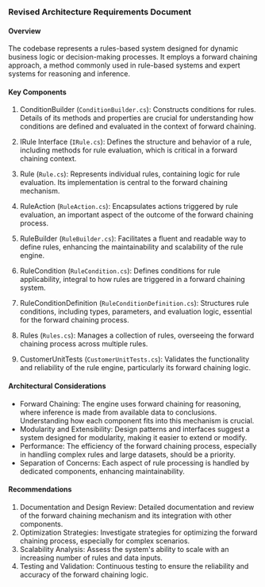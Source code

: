 ### Revised Architecture Requirements Document

#### Overview

The codebase represents a rules-based system designed for dynamic business logic or decision-making processes. It employs a forward chaining approach, a method commonly used in rule-based systems and expert systems for reasoning and inference.

#### Key Components

1.  ConditionBuilder (`ConditionBuilder.cs`): Constructs conditions for rules. Details of its methods and properties are crucial for understanding how conditions are defined and evaluated in the context of forward chaining.

2.  IRule Interface (`IRule.cs`): Defines the structure and behavior of a rule, including methods for rule evaluation, which is critical in a forward chaining context.

3.  Rule (`Rule.cs`): Represents individual rules, containing logic for rule evaluation. Its implementation is central to the forward chaining mechanism.

4.  RuleAction (`RuleAction.cs`): Encapsulates actions triggered by rule evaluation, an important aspect of the outcome of the forward chaining process.

5.  RuleBuilder (`RuleBuilder.cs`): Facilitates a fluent and readable way to define rules, enhancing the maintainability and scalability of the rule engine.

6.  RuleCondition (`RuleCondition.cs`): Defines conditions for rule applicability, integral to how rules are triggered in a forward chaining system.

7.  RuleConditionDefinition (`RuleConditionDefinition.cs`): Structures rule conditions, including types, parameters, and evaluation logic, essential for the forward chaining process.

8.  Rules (`Rules.cs`): Manages a collection of rules, overseeing the forward chaining process across multiple rules.

9.  CustomerUnitTests (`CustomerUnitTests.cs`): Validates the functionality and reliability of the rule engine, particularly its forward chaining logic.

#### Architectural Considerations

-   Forward Chaining: The engine uses forward chaining for reasoning, where inference is made from available data to conclusions. Understanding how each component fits into this mechanism is crucial.
-   Modularity and Extensibility: Design patterns and interfaces suggest a system designed for modularity, making it easier to extend or modify.
-   Performance: The efficiency of the forward chaining process, especially in handling complex rules and large datasets, should be a priority.
-   Separation of Concerns: Each aspect of rule processing is handled by dedicated components, enhancing maintainability.

#### Recommendations

1.  Documentation and Design Review: Detailed documentation and review of the forward chaining mechanism and its integration with other components.
2.  Optimization Strategies: Investigate strategies for optimizing the forward chaining process, especially for complex scenarios.
3.  Scalability Analysis: Assess the system's ability to scale with an increasing number of rules and data inputs.
4.  Testing and Validation: Continuous testing to ensure the reliability and accuracy of the forward chaining logic.